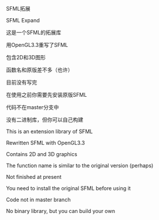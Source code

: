 SFML拓展

SFML Expand


这是一个SFML的拓展库

用OpenGL3.3重写了SFML

包含2D和3D图形

函数名和原版差不多（也许）

目前没有写完

在使用之前你需要先安装原版SFML

代码不在master分支中

没有二进制库，但你可以自己构建


This is an extension library of SFML

Rewritten SFML with OpenGL3.3

Contains 2D and 3D graphics

The function name is similar to the original version (perhaps)

Not finished at present

You need to install the original SFML before using it

Code not in master branch

No binary library, but you can build your own
